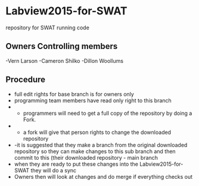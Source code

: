 # Labview2015-for-SWAT
repository for SWAT running code
## Owners Controlling members
-Vern Larson
-Cameron Shilko
-Dillon Woollums  
## Procedure
- full edit rights for base branch is for owners only
- programming team members have read only right to this branch
- - programmers will need to get a full copy of the repository by doing a Fork.
- - a fork will give that person rights to change the downloaded repository
- -it is suggested that they make a branch from the original downloaded repository so they can make changes to this sub branch and then commit to this (their downloaded repository - main branch
- when they are ready to put these changes into the Labview2015-for-SWAT they will do a sync
- Owners then will look at changes and do merge if everything checks out
